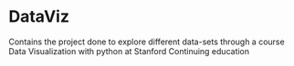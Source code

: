 # DataViz
Contains the project done to explore different data-sets through a course Data Visualization with python at Stanford Continuing education 
